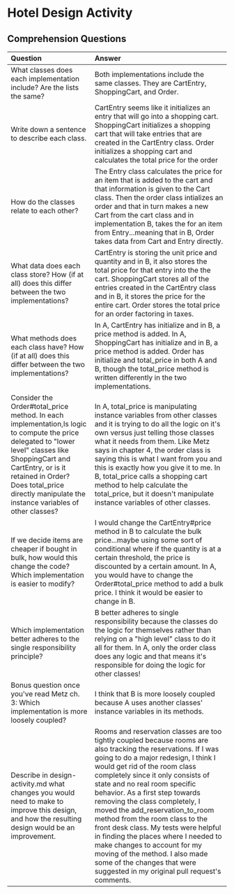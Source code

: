 # Hotel Design Activity


## Comprehension Questions
Question | Answer
:------------- | :-------------
What classes does each implementation include? Are the lists the same? | Both implementations include the same classes. They are CartEntry, ShoppingCart, and Order.
Write down a sentence to describe each class.| CartEntry seems like it initializes an entry that will go into a shopping cart. ShoppingCart initializes a shopping cart that will take entries that are created in the CartEntry class. Order initializes a shopping cart and calculates the total price for the order
How do the classes relate to each other? | The Entry class calculates the price for an item that is added to the cart and that information is given to the Cart class. Then the order class intializes an order and that in turn makes a new Cart from the cart class and in implementation B, takes the for an item from Entry...meaning that in B, Order takes data from Cart and Entry directly.
What data does each class store? How (if at all) does this differ between the two implementations? |  CartEntry is storing the unit price and quantity and in B, it also stores the total price for that entry into the the cart. ShoppingCart stores all of the entries created in the CartEntry class and in B, it stores the price for the entire cart. Order stores the total price for an order factoring in taxes.
What methods does each class have? How (if at all) does this differ between the two implementations? | In A, CartEntry has initialize and in B, a price method is added. In A, ShoppingCart has initialize and in B, a price method is added. Order has initialize and total_price in both A and B, though the total_price method is written differently in the two implementations.
Consider the Order#total_price method. In each implementation,Is logic to compute the price delegated to "lower level" classes like ShoppingCart and CartEntry, or is it retained in Order? Does total_price directly manipulate the instance variables of other classes? | In A, total_price is manipulating instance variables from other classes and it is trying to do all the logic on it's own versus just telling those classes what it needs from them. Like Metz says in chapter 4, the order class is saying this is what I want from you and this is exactly how you give it to me. In B, total_price calls a shopping cart method to help calculate the total_price, but it doesn't manipulate instance variables of other classes.
If we decide items are cheaper if bought in bulk, how would this change the code? Which implementation is easier to modify? | I would change the CartEntry#price method in B to calculate the bulk price...maybe using some sort of conditional where if the quantity is at a certain threshold, the price is discounted by a certain amount. In A, you would have to change the Order#total_price method to add a bulk price. I think it would be easier to change in B.
Which implementation better adheres to the single responsibility principle? | B better adheres to single responsibility because the classes do the logic for themselves rather than relying on a "high level" class to do it all for them. In A, only the order class does any logic and that means it's responsible for doing the logic for other classes!
Bonus question once you've read Metz ch. 3: Which implementation is more loosely coupled? | I think that B is more loosely coupled because A uses another classes' instance variables in its methods.
Describe in design-activity.md what changes you would need to make to improve this design, and how the resulting design would be an improvement.| Rooms and reservation classes are too tightly coupled because rooms are also tracking the reservations. If I was going to do a major redesign, I think I would get rid of the room class completely since it only consists of state and no real room specific behavior. As a first step towards removing the class completely, I moved the add_reservation_to_room method from the room class to the front desk class. My tests were helpful in finding the places where I needed to make changes to account for my moving of the method. I also made some of the changes that were suggested in my original pull request's comments.

